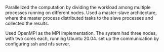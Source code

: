 Parallelized the computation by dividing the workload among multiple processes running on different nodes. Used a master-slave architecture, where the master process distributed tasks to the slave processes and collected the results.

Used OpenMPI as the MPI implementation. The system had three nodes, with two cores each, running Ubuntu 20.04. set up the communication by configuring ssh and nfs server.